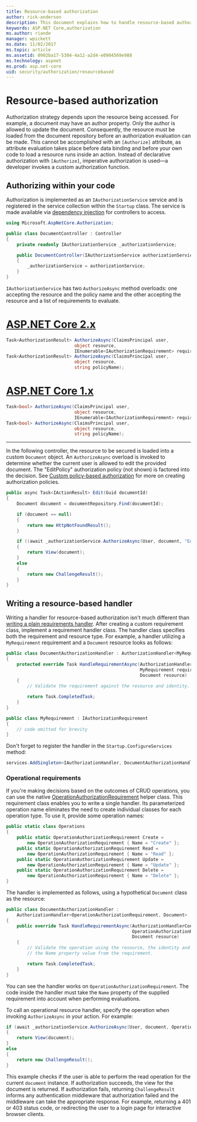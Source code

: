 ```yaml
---
title: Resource-based authorization
author: rick-anderson
description: This document explains how to handle resource-based authorization in ASP.NET Core when an Authorize attribute won't suffice.
keywords: ASP.NET Core,authorization
ms.author: riande
manager: wpickett
ms.date: 11/02/2017
ms.topic: article
ms.assetid: 0902ba17-5304-4a12-a2d4-e0904569e988
ms.technology: aspnet
ms.prod: asp.net-core
uid: security/authorization/resourcebased
---
```

# Resource-based authorization

Authorization strategy depends upon the resource being accessed. For example, a document may have an author property. Only the author is allowed to update the document. Consequently, the resource must be loaded from the document repository before an authorization evaluation can be made. This cannot be accomplished with an `[Authorize]` attribute, as attribute evaluation takes place before data binding and before your own code to load a resource runs inside an action. Instead of declarative authorization with `[Authorize]`, imperative authorization is used&mdash;a developer invokes a custom authorization function.

## Authorizing within your code

Authorization is implemented as an `IAuthorizationService` service and is registered in the service collection within the `Startup` class. The service is made available via [dependency injection](xref:fundamentals/dependency-injection#fundamentals-dependency-injection) for controllers to access.

```csharp
using Microsoft.AspNetCore.Authorization;

public class DocumentController : Controller
{
    private readonly IAuthorizationService _authorizationService;

    public DocumentController(IAuthorizationService authorizationService)
    {
        _authorizationService = authorizationService;
    }
}
```

`IAuthorizationService` has two `AuthorizeAsync` method overloads: one accepting the resource and the policy name and the other accepting the resource and a list of requirements to evaluate.

# [ASP.NET Core 2.x](#tab/aspnetcore2x)

```csharp
Task<AuthorizationResult> AuthorizeAsync(ClaimsPrincipal user,
                          object resource,
                          IEnumerable<IAuthorizationRequirement> requirements);
Task<AuthorizationResult> AuthorizeAsync(ClaimsPrincipal user,
                          object resource,
                          string policyName);
```

# [ASP.NET Core 1.x](#tab/aspnetcore1x)

```csharp
Task<bool> AuthorizeAsync(ClaimsPrincipal user,
                          object resource,
                          IEnumerable<IAuthorizationRequirement> requirements);
Task<bool> AuthorizeAsync(ClaimsPrincipal user,
                          object resource,
                          string policyName);
```

---

<a name="security-authorization-resource-based-imperative"></a>

In the following controller, the resource to be secured is loaded into a custom `Document` object. An `AuthorizeAsync` overload is invoked to determine whether the current user is allowed to edit the provided document. The "EditPolicy" authorization policy (not shown) is factored into the decision. See [Custom policy-based authorization](xref:security/authorization/policies) for more on creating authorization policies.

```csharp
public async Task<IActionResult> Edit(Guid documentId)
{
    Document document = documentRepository.Find(documentId);

    if (document == null)
    {
        return new HttpNotFoundResult();
    }

    if ((await _authorizationService.AuthorizeAsync(User, document, "EditPolicy")).Succeeded)
    {
        return View(document);
    }
    else
    {
        return new ChallengeResult();
    }
}
```

## Writing a resource-based handler

Writing a handler for resource-based authorization isn't much different than [writing a plain requirements handler](xref:security/authorization/policies#security-authorization-policies-based-authorization-handler). After creating a custom requirement class, implement a requirement handler class. The handler class specifies both the requirement and resource type. For example, a handler utilizing a `MyRequirement` requirement and a `Document` resource looks as follows:

```csharp
public class DocumentAuthorizationHandler : AuthorizationHandler<MyRequirement, Document>
{
    protected override Task HandleRequirementAsync(AuthorizationHandlerContext context,
                                                   MyRequirement requirement,
                                                   Document resource)
    {
        // Validate the requirement against the resource and identity.

        return Task.CompletedTask;
    }
}

public class MyRequirement : IAuthorizationRequirement
{
    // code omitted for brevity
}
```

Don't forget to register the handler in the `Startup.ConfigureServices` method:

```csharp
services.AddSingleton<IAuthorizationHandler, DocumentAuthorizationHandler>();
```

### Operational requirements

If you're making decisions based on the outcomes of CRUD operations, you can use the native [OperationAuthorizationRequirement](/dotnet/api/microsoft.aspnetcore.authorization.infrastructure.operationauthorizationrequirement) helper class. This requirement class enables you to write a single handler. Its parameterized operation name eliminates the need to create individual classes for each operation type. To use it, provide some operation names:

```csharp
public static class Operations
{
    public static OperationAuthorizationRequirement Create =
        new OperationAuthorizationRequirement { Name = "Create" };
    public static OperationAuthorizationRequirement Read =
        new OperationAuthorizationRequirement { Name = "Read" };
    public static OperationAuthorizationRequirement Update =
        new OperationAuthorizationRequirement { Name = "Update" };
    public static OperationAuthorizationRequirement Delete =
        new OperationAuthorizationRequirement { Name = "Delete" };
}
```

The handler is implemented as follows, using a hypothetical `Document` class as the resource:

```csharp
public class DocumentAuthorizationHandler :
    AuthorizationHandler<OperationAuthorizationRequirement, Document>
{
    public override Task HandleRequirementAsync(AuthorizationHandlerContext context,
                                                OperationAuthorizationRequirement requirement,
                                                Document resource)
    {
        // Validate the operation using the resource, the identity and
        // the Name property value from the requirement.

        return Task.CompletedTask;
    }
}
```

You can see the handler works on `OperationAuthorizationRequirement`. The code inside the handler must take the `Name` property of the supplied requirement into account when performing evaluations.

To call an operational resource handler, specify the operation when invoking `AuthorizeAsync` in your action. For example:

```csharp
if (await _authorizationService.AuthorizeAsync(User, document, Operations.Read))
{
    return View(document);
}
else
{
    return new ChallengeResult();
}
```

This example checks if the user is able to perform the read operation for the current `document` instance. If authorization succeeds, the view for the document is returned. If authorization fails, returning `ChallengeResult` informs any authentication middleware that authorization failed and the middleware can take the appropriate response. For example, returning a 401 or 403 status code, or redirecting the user to a login page for interactive browser clients.
